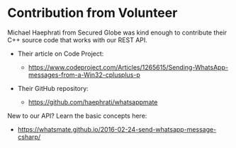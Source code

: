 # Contribution from Volunteer

Michael Haephrati from Secured Globe was kind enough to contribute their C++ source code that works with our REST API.

 * Their article on Code Project:
   * https://www.codeproject.com/Articles/1265615/Sending-WhatsApp-messages-from-a-Win32-cplusplus-p

 * Their GitHub repository:
   * https://github.com/haephrati/whatsappmate


New to our API? Learn the basic concepts here:
 * https://whatsmate.github.io/2016-02-24-send-whatsapp-message-csharp/

